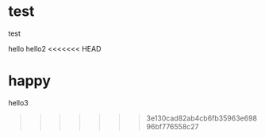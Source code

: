 # test
test

hello
hello2
<<<<<<< HEAD

happy
=======
hello3
>>>>>>> 3e130cad82ab4cb6fb35963e69896bf776558c27
